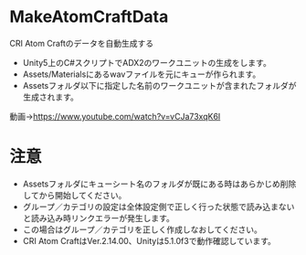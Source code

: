# MakeAtomCraftData
CRI Atom Craftのデータを自動生成する
- Unity5上のC#スクリプトでADX2のワークユニットの生成をします。
- Assets/Materialsにあるwavファイルを元にキューが作られます。
- Assetsフォルダ以下に指定した名前のワークユニットが含まれたフォルダが生成されます。

動画→https://www.youtube.com/watch?v=vCJa73xqK6I

# 注意
- Assetsフォルダにキューシート名のフォルダが既にある時はあらかじめ削除してから開始してください。
- グループ／カテゴリの設定は全体設定側で正しく行った状態で読み込まないと読み込み時リンクエラーが発生します。
- この場合はグループ／カテゴリを正しく作成しなおしてください。
- CRI Atom CraftはVer.2.14.00、Unityは5.1.0f3で動作確認しています。
